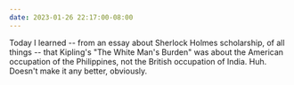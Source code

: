```yaml
---
date: 2023-01-26 22:17:00-08:00
---
```


Today I learned -- from an essay about Sherlock Holmes scholarship, of all things -- that Kipling's "The White Man's Burden" was about the American occupation of the Philippines, not the British occupation of India. Huh. Doesn't make it any better, obviously.
